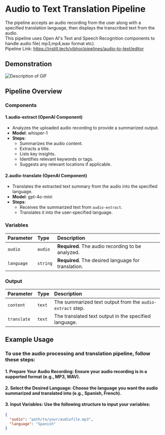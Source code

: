 
# Audio to Text Translation Pipeline

The pipeline accepts an audio recording from the user along with a specified translation language, then displays the transcribed text from the audio.  
This pipeline uses Open AI's Text and Speech Recognition components to handle audio file( mp3,mp4,wav format etc).  
Pipeline Link: https://instill.tech/vibhor/pipelines/audio-to-text/editor



## Demonstration

![Description of GIF](https://s1.gifyu.com/images/SyKc5.gif)



## Pipeline Overview

### Components

#### 1.audio-extract (OpenAI Component)

- Analyzes the uploaded audio recording to provide a summarized output.
- **Model**: whisper-1
- **Steps**:
  - Summarizes the audio content.
  - Extracts a title.
  - Lists key insights.
  - Identifies relevant keywords or tags.
  - Suggests any relevant locations if applicable.

#### 2.audio-translate (OpenAI Component)

- Translates the extracted text summary from the audio into the specified language.
- **Model**: gpt-4o-mini
- **Steps**:
  - Receives the summarized text from `audio-extract`.
  - Translates it into the user-specified language. 

### Variables

| Parameter       | Type     | Description                                       |
| :-------------- | :------- | :------------------------------------------------ |
| `audio`         | `audio`  | **Required**. The audio recording to be analyzed. |
| `language`      | `string` | **Required**. The desired language for translation. |

### Output

| Parameter      | Type     | Description                                               |
| :------------- | :------- | :-------------------------------------------------------- |
| `content`      | `text`   | The summarized text output from the `audio-extract` step. |
| `translate`    | `text`   | The translated text output in the specified language.     |




## Example Usage

###  To use the audio processing and translation pipeline, follow these steps:  

#### 1. Prepare Your Audio Recording: Ensure your audio recording is in a supported format (e.g., MP3, WAV).

#### 2. Select the Desired Language: Choose the language you want the audio summarized and translated into (e.g., Spanish, French).

#### 3. Input Variables: Use the following structure to input your variables:

   ```json
   {
     "audio": "path/to/your/audiofile.mp3",
     "language": "Spanish"
   }


